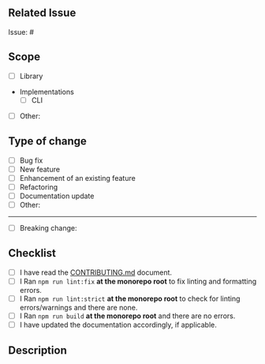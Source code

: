 ## Related Issue

<!-- Link related issues using the #<issue-number> syntax. You may also use closing keywords: https://docs.github.com/en/issues/tracking-your-work-with-issues/linking-a-pull-request-to-an-issue#linking-a-pull-request-to-an-issue-using-a-keyword -->

Issue: #

## Scope

<!-- Which part of the project is affected by the pull request? Check all that apply. -->

- [ ] Library
- Implementations
  - [ ] CLI
- [ ] Other: <!-- Please specify -->

## Type of change

<!-- Please select the relevant option -->

- [ ] Bug fix
- [ ] New feature
- [ ] Enhancement of an existing feature
- [ ] Refactoring
- [ ] Documentation update
- [ ] Other: <!-- Please specify -->

---

<!-- Indicate whether the change is a breaking change -->

- [ ] Breaking change: <!-- If yes, please describe the impact -->


## Checklist

<!-- Please complete the following checklist -->

- [ ] I have read the [CONTRIBUTING.md](CONTRIBUTING.md) document.
- [ ] I Ran `npm run lint:fix` **at the monorepo root** to fix linting and formatting errors.
- [ ] I Ran `npm run lint:strict` **at the monorepo root** to check for linting errors/warnings and there are none.
- [ ] I Ran `npm run build` **at the monorepo root** and there are no errors.
- [ ] I have updated the documentation accordingly, if applicable.

## Description

<!-- Describe your change, the current and new behavior (if applicable)  -->
